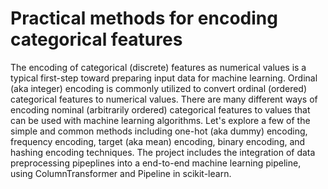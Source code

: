 # Practical methods for encoding categorical features
The encoding of categorical (discrete) features as numerical values is a typical first-step toward preparing input data for machine learning. Ordinal (aka integer) encoding is commonly utilized to convert ordinal (ordered) categorical features to numerical values. There are many different ways of encoding nominal (arbitrarily ordered) categorical features to values that can be used with machine learning algorithms. Let's explore a few of the simple and common methods including one-hot (aka dummy) encoding, frequency encoding, target (aka mean) encoding, binary encoding, and hashing encoding techniques.
The project includes the integration of data preprocessing pipeplines into a end-to-end machine learning pipeline, using ColumnTransformer and Pipeline in scikit-learn.
